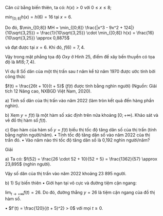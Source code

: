 Căn cứ bằng biến thiên, ta có: $h(x) > 0$ với $0 \leq x \leq 8$;

$\min_{[0;8]} h(x) = h(6) = 16$ tại $x = 6$.

Do đó, $\min_{[0;8]} MH = \min_{[0;8]} \frac{|x^3 - 9x^2 + 124|}{10\sqrt{3,25}} = \frac{1}{10\sqrt{3,25}} \cdot \min_{[0;8]} h(x) = \frac{16}{10\sqrt{3,25}} \approx 0,8875$

và đạt được tại $x = 6$. Khi đó, $f(6) = 7,4$.

Vậy trong mặt phẳng tọa độ $Oxy$ ở Hình 25, điểm để xây bến thuyền có tọa độ là $M(6 ; 7,4)$.

Ví dụ 8 Số dân của một thị trấn sau $t$ năm kể từ năm 1970 được ước tính bởi công thức

$f(t) = \frac{26t + 10}{t + 5}$ $(f(t)$ được tính bằng nghìn người) (Nguồn: Giải tích 12 Nâng cao, NXBGD Việt Nam, 2020).

a) Tính số dân của thị trấn vào năm 2022 (làm tròn kết quả đến hàng phần nghìn).

b) Xem $y = f(t)$ là một hàm số xác định trên nửa khoảng $[0 ; +\infty)$. Khảo sát và vẽ đồ thị hàm số $f(t)$.

c) Đạo hàm của hàm số $y = f(t)$ biểu thị tốc độ tăng dân số của thị trấn (tính bằng nghìn người/năm).
• Tính tốc độ tăng dân số vào năm 2022 của thị trấn đó.
• Vào năm nào thì tốc độ tăng dân số là 0,192 nghìn người/năm?

Giải

a) Ta có: $f(52) = \frac{26 \cdot 52 + 10}{52 + 5} = \frac{1362}{57} \approx 23,895$ (nghìn người).

Vậy số dân của thị trấn vào năm 2022 khoảng 23 895 người.

b) 1) Sự biến thiên
• Giới hạn tại vô cực và đường tiệm cận ngang:

$\lim_{t \to +\infty} f(t) = 26$. Do đó, đường thẳng $y = 26$ là tiệm cận ngang của đồ thị hàm số.

• $f'(t) = \frac{120}{(t + 5)^2} > 0$ với mọi $t \geq 0$.